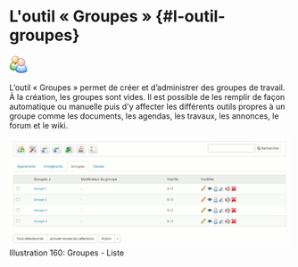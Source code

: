 # L&#039;outil « Groupes » {#l-outil-groupes}

<img width="32px" src="../assets/image304.svg">

L’outil « Groupes » permet de créer et d’administrer des groupes de travail. À la création, les groupes sont vides. Il est possible de les remplir de façon automatique ou manuelle puis d&#039;y affecter les différents outils propres à un groupe comme les documents, les agendas, les travaux, les annonces, le forum et le wiki.

![](../assets/image236.png) Illustration 160: Groupes - Liste
